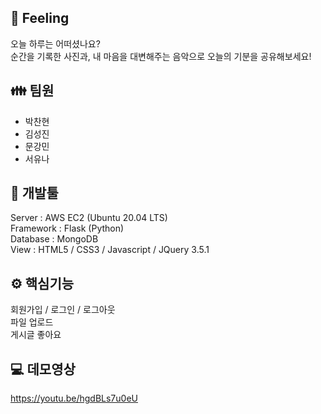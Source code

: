 ## 🎵 Feeling
오늘 하루는 어떠셨나요?  
순간을 기록한 사진과, 내 마음을 대변해주는 음악으로 오늘의 기분을 공유해보세요!  
  
  
  
## 👪 팀원
- 박찬현
- 김성진
- 문강민
- 서유나

  

## 🔧 개발툴
Server : AWS EC2 (Ubuntu 20.04 LTS)  
Framework : Flask (Python)  
Database : MongoDB  
View : HTML5 / CSS3 / Javascript / JQuery 3.5.1  

  

## ⚙ 핵심기능
회원가입 / 로그인 / 로그아웃  
파일 업로드  
게시글 좋아요


## 💻 데모영상
https://youtu.be/hgdBLs7u0eU

